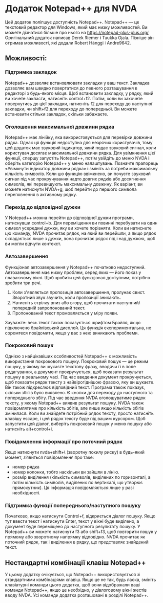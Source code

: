 # Додаток Notepad++ для NVDA #

Цей додаток поліпшує доступність Notepad++.
Notepad++ — це текстовий редактор для Windows, який
має низку можливостей. Ви можете дізнатися
більше про нього  на <https://notepad-plus-plus.org/>
Оригінальний додаток написав Derek Riemer і Tuukka
Ojala. Пізніше він отримав можливості, які додали Robert Hänggi і Andre9642.

## Можливості:

### Підтримка закладок

Notepad++ дозволяє встановлювати закладки у ваш текст.
Закладка дозволяє вам швидко повертатися
до певного розташування в редакторі з будь-якого місця.
Щоб встановити закладку, у рядку, який ви хочете закласти, натисніть control+f2.
Потім, коли ви захочете повернутись до цієї
закладки, натисніть f2 для переходу до
наступної закладки, чи shift+f2 для переходу до попередньої.
Ви можете встановити стільки закладок, скільки забажаєте.

### Оголошення максимальної довжини рядка

Notepad++ має лінійку, яка використовується для
перевірки довжини рядка. Однак ця функція
недоступна для незрячих користувачів, тому
цей додаток має звуковий індикатор, який
подає звуковий сигнал, коли користувач
досягає максимальної довжини рядка.
Для увімкнення цієї функції, спершу
запустіть Notepad++, потім увійдіть до меню NVDA і
оберіть категорію Notepad++ у меню налаштувань.
Позначте прапорець «Увімкнути індикатор
довжини рядка» і змініть за потреби
максимальну кількість символів.
Коли цю функцію ввімкнено, ви почуєте
звуковий сигнал під час прокручування
надто довгих рядків або досягнення символів,
які перевищують максимальну довжину. Як
варіант, ви можете натиснути NVDA+g, щоб перейти до першого
символа переповнення в активному рядку.

### Перехід до відповідної дужки

У Notepad++ можна перейти до відповідної дужки
програми, натиснувши control+b. Для переміщення
ви повинні перебувати на один символ
усередині дужки, яку ви хочете порівняти.
Коли ви натиснете цю команду, NVDA прочитає
рядок, на який ви перейшли, а якщо рядок
складається лише з дужки, вона прочитає
рядок під і над дужкою, щоб ви могли відчути
контекст.

### Автозавершення

Функціонал автозавершення у Notepad++
початково недоступний. Автозавершення має
низку проблем, серед яких — його показ у
плаваючому вікні. Щоб зробити цей
функціонал доступним, потрібно зробити три
речі.

1. Коли з'являється пропозиція
автозавершення, пролунає свист. Зворотний
звук звучить, коли пропозиції зникають.
2. Натисніть стрілку вниз або вгору, щоб
прочитати наступний/попередній
запропонований текст.
3. Пропонований текст промовляється у міру появи.

Зауважте: весь текст також показується
шрифтом Брайля, якщо підключено
брайлівський дисплей. Ця функція
експериментальна, не соромтеся повідомити,
якщо у вас з нею виникають проблеми.

### Покроковий пошук

Однією з найцікавіших особливостей Notepad++ є
можливість використання покрокового пошуку.
Покроковий пошук — це режим пошуку, у якому
ви шукаєте текстову фразу, вводячи її в поле
редагування, а документ прокручується, щоб
показати результат пошуку в реальному часі.
Під час введення документ прокручується,
щоб показати рядок тексту з найвірогіднішою
фразою, яку ви шукаєте. Він також підкреслює відповідний текст.
Програма також показує, скільки збігів було
виявлено. Є кнопки для переходу до наступного та попереднього збігу.
Під час введення NVDA оголошуватиме рядок
тексту, у якому Notepad++ виявив результат
пошуку. NVDA також повідомлятиме про
кількість збігів, але лише якщо кількість збігів змінилася.
Коли ви знайдете потрібний рядок тексту,
просто натисніть клавішу escape, і цей рядок тексту буде під вашим курсором.
Щоб запустити цей діалог, виберіть
покроковий пошук у меню пошуку або натисніть alt+control+i.

### Повідомлення інформації про поточний рядок

Якщо натиснути nvda+shift+\ (зворотну похилу
риску) в будь-який момент, з’явиться
повідомлення про таке:

* номер рядка
* номер колонки, тобто наскільки ви зайшли в лінію.
* розмір виділення (кількість символів,
виділених по горизонталі, а потім кількість
символів, виділених по вертикалі, що
утворює прямокутник). Ця інформація повідомляється лише у разі необхідності.

### Підтримка функції попереднього/наступного пошуку

Початково, якщо натиснути Control+f, відкриється діалог пошуку.
Якщо тут ввести текст і натиснути Enter, текст
у вікні буде виділено, а документ буде
переміщено до наступного результату пошуку.
У Notepad++ ви можете натиснути f3 або shift+f3, щоб
повторити пошук у прямому або зворотному напрямку відповідно.
NVDA прочитає як поточний рядок, так і
виділення в рядку, що представляє знайдений текст.

## Нестандартні комбінації клавіш Notepad++

У цьому додатку очікується, що Notepad++
використовується зі стандартними комбінаціями клавіш.
Якщо це не так, будь ласка, змініть
клавіатурні команди цього додатка, щоб
вони відображали ваші команди Notepad++, якщо
це необхідно, у діалоговому вікні жестів вводу NVDA.
Усі команди додатка розташовані в розділі Notepad++.